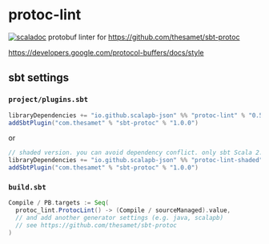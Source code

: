 # protoc-lint

[![scaladoc](https://javadoc.io/badge2/io.github.scalapb-json/protoc-lint_2.13/javadoc.svg)](https://javadoc.io/doc/io.github.scalapb-json/protoc-lint_2.13)
protobuf linter for <https://github.com/thesamet/sbt-protoc>


<https://developers.google.com/protocol-buffers/docs/style>


## sbt settings

### `project/plugins.sbt`

```scala
libraryDependencies += "io.github.scalapb-json" %% "protoc-lint" % "0.5.0"
addSbtPlugin("com.thesamet" % "sbt-protoc" % "1.0.0")
```

or

```scala
// shaded version. you can avoid dependency conflict. only sbt Scala 2.12, sbt 1.x
libraryDependencies += "io.github.scalapb-json" %% "protoc-lint-shaded" % "0.5.0"
addSbtPlugin("com.thesamet" % "sbt-protoc" % "1.0.0")
```


### `build.sbt`

```scala
Compile / PB.targets := Seq(
  protoc_lint.ProtocLint() -> (Compile / sourceManaged).value,
  // and add another generator settings (e.g. java, scalapb)
  // see https://github.com/thesamet/sbt-protoc
)
```
